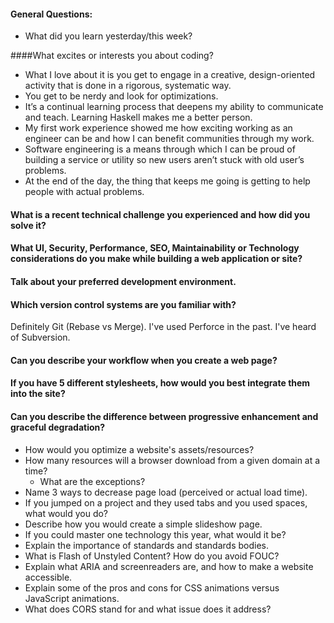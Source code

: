 #### General Questions:

* What did you learn yesterday/this week?

####What excites or interests you about coding?

- What I love about it is you get to engage in a creative, design-oriented activity that is done in a rigorous, systematic way. 
- You get to be nerdy and look for optimizations. 
- It’s a continual learning process that deepens my ability to communicate and teach. Learning Haskell makes me a better person. 
- My first work experience showed me how exciting working as an engineer can be and how I can benefit communities through my work. 
- Software engineering is a means through which I can be proud of building a service or utility so new users aren’t stuck with old user’s problems.
- At the end of the day, the thing that keeps me going is getting to help people with actual problems. 

#### What is a recent technical challenge you experienced and how did you solve it?

#### What UI, Security, Performance, SEO, Maintainability or Technology considerations do you make while building a web application or site?

#### Talk about your preferred development environment.

#### Which version control systems are you familiar with?

Definitely Git (Rebase vs Merge). I've used Perforce in the past. I've heard of Subversion.

#### Can you describe your workflow when you create a web page?

#### If you have 5 different stylesheets, how would you best integrate them into the site?

#### Can you describe the difference between progressive enhancement and graceful degradation?
* How would you optimize a website's assets/resources?
* How many resources will a browser download from a given domain at a time?
  * What are the exceptions?
* Name 3 ways to decrease page load (perceived or actual load time).
* If you jumped on a project and they used tabs and you used spaces, what would you do?
* Describe how you would create a simple slideshow page.
* If you could master one technology this year, what would it be?
* Explain the importance of standards and standards bodies.
* What is Flash of Unstyled Content? How do you avoid FOUC?
* Explain what ARIA and screenreaders are, and how to make a website accessible.
* Explain some of the pros and cons for CSS animations versus JavaScript animations.
* What does CORS stand for and what issue does it address?
